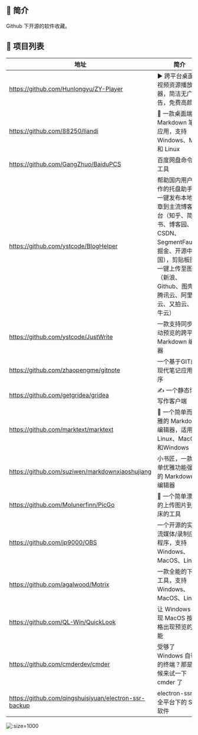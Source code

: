 ## 🎨 简介

Github 下开源的软件收藏。

## 📝 项目列表

| 地址                                                  | 简介                                                         |
| ----------------------------------------------------- | ------------------------------------------------------------ |
| https://github.com/Hunlongyu/ZY-Player                | ▶️ 跨平台桌面端视频资源播放器，简洁无广告，免费高颜值         |
| https://github.com/88250/liandi                       | 📕 一款桌面端的 Markdown 笔记应用，支持 Windows、Mac 和 Linux |
| https://github.com/GangZhuo/BaiduPCS                  | 百度网盘命令行工具                                           |
| https://github.com/ystcode/BlogHelper                 | 帮助国内用户写作的托盘助手，一键发布本地文章到主流博客平台（知乎、简书、博客园、CSDN、SegmentFault、掘金、开源中国），剪贴板图片一键上传至图床（新浪、Github、图壳、腾讯云、阿里云、又拍云、七牛云） |
| https://github.com/ystcode/JustWrite                  | 一款支持同步滑动预览的跨平台 Markdown 编辑器                 |
| https://github.com/zhaopengme/gitnote                 | 一个基于GIT的现代笔记应用程序                                |
| https://github.com/getgridea/gridea                   | ✍️ 一个静态博客写作客户端                                     |
| https://github.com/marktext/marktext                  | 📝 一个简单而优雅的 Markdown 编辑器，适用于 Linux、MacOS 和Windows |
| https://github.com/suziwen/markdownxiaoshujiang       | 小书匠，一款简单优雅功能强大的 Markdown 编辑器               |
| https://github.com/Molunerfinn/PicGo                  | 🚀 一个简单漂亮的上传图片到图床的工具                         |
| https://github.com/jp9000/OBS                         | 一个开源的实时流媒体/录制应用程序，支持 Windows、MacOS、Linux |
| https://github.com/agalwood/Motrix                    | 一款全能的下载工具，支持 Windows、MacOS、Linux               |
| https://github.com/QL-Win/QuickLook                   | 让 Windows 实现 MacOS 按空格出现预览的功能                   |
| https://github.com/cmderdev/cmder                     | 受够了 Windows 自带的终端？那是时候来试一下 cmder 了         |
| https://github.com/qingshuisiyuan/electron-ssr-backup | electron-ssr，全平台下的 SSR 软件                            |

![](https://gitee.com/cunyu1943/images/raw/master/ImgsUbuntu/20200510234310.png ':size=1000')